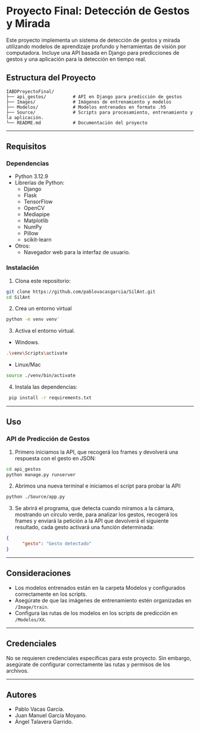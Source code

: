 # Proyecto Final: Detección de Gestos y Mirada

Este proyecto implementa un sistema de detección de gestos y mirada utilizando modelos de aprendizaje profundo y herramientas de visión por computadora. Incluye una API basada en Django para predicciones de gestos y una aplicación para la detección en tiempo real.


## **Estructura del Proyecto**

```
IABDProyectoFinal/
├── api_gestos/          # API en Django para predicción de gestos
├── Images/              # Imágenes de entrenamiento y modelos
├── Modelos/             # Modelos entrenados en formato .h5
├── Source/              # Scripts para procesamiento, entrenamiento y la aplicación.
└── README.md            # Documentación del proyecto
```

---

## **Requisitos**

### **Dependencias**
- Python 3.12.9 
- Librerías de Python:
  - Django
  - Flask
  - TensorFlow
  - OpenCV
  - Mediapipe
  - Matplotlib
  - NumPy
  - Pillow
  - scikit-learn
- Otros:
  - Navegador web para la interfaz de usuario.

### **Instalación**
1. Clona este repositorio:
```bash
git clone https://github.com/pablovacasgarcia/SilAnt.git
cd SilAnt
```

2. Crea un entorno virtual
```bash 
python -m venv venv' 
```

3. Activa el entorno virtual.
- Windows.
```bash 
.\venv\Scripts\activate 
```

- Linux/Mac
```bash 
source ./venv/bin/activate 
```

4. Instala las dependencias:
```bash
 pip install -r requirements.txt
```

---

## **Uso**

### **API de Predicción de Gestos**
1. Primero iniciamos la API, que recogerá los frames y devolverá una respuesta con el gesto en JSON:
```bash
cd api_gestos
python manage.py runserver
```

2. Abrimos una nueva terminal e iniciamos el script para probar la API:
```bash
python ./Source/app.py
```

3. Se abrirá el programa, que detecta cuando miramos a la cámara, mostrando un círculo verde, para analizar los gestos, recogerá los frames y enviará la petición a la API que devolverá el siguiente resultado, cada gesto activará una función determinada:
```json
{
      "gesto": "Gesto detectado"
}
```

---

## **Consideraciones**
- Los modelos entrenados están en la carpeta Modelos y configurados correctamente en los scripts.
- Asegúrate de que las imágenes de entrenamiento estén organizadas en `/Image/train`.
- Configura las rutas de los modelos en los scripts de predicción en `/Modelos/XX`.

---

## **Credenciales**
No se requieren credenciales específicas para este proyecto. Sin embargo, asegúrate de configurar correctamente las rutas y permisos de los archivos.

---

## **Autores**
- Pablo Vacas García.
- Juan Manuel García Moyano.
- Ángel Talavera Garrido.

